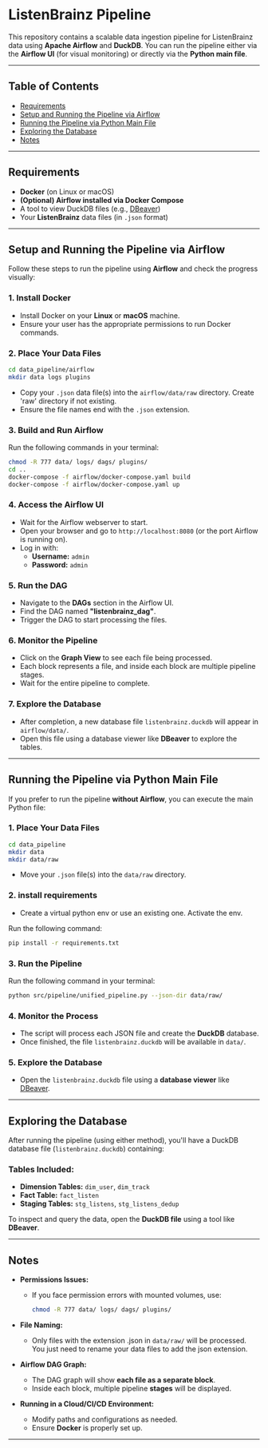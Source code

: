 # ListenBrainz Pipeline

This repository contains a scalable data ingestion pipeline for ListenBrainz data using **Apache Airflow** and **DuckDB**. You can run the pipeline either via the **Airflow UI** (for visual monitoring) or directly via the **Python main file**.

---

## Table of Contents

- [Requirements](#requirements)
- [Setup and Running the Pipeline via Airflow](#setup-and-running-the-pipeline-via-airflow)
- [Running the Pipeline via Python Main File](#running-the-pipeline-via-python-main-file)
- [Exploring the Database](#exploring-the-database)
- [Notes](#notes)

---

## Requirements

- **Docker** (on Linux or macOS)
- **(Optional) Airflow installed via Docker Compose**
- A tool to view DuckDB files (e.g., [DBeaver](https://dbeaver.io/))
- Your **ListenBrainz** data files (in `.json` format)

---

## Setup and Running the Pipeline via Airflow

Follow these steps to run the pipeline using **Airflow** and check the progress visually:

### **1. Install Docker**

- Install Docker on your **Linux** or **macOS** machine.
- Ensure your user has the appropriate permissions to run Docker commands.

### **2. Place Your Data Files**
```bash
cd data_pipeline/airflow
mkdir data logs plugins
```
- Copy your `.json` data file(s) into the `airflow/data/raw` directory. Create 'raw' directory if not existing.
- Ensure the file names end with the `.json` extension.

### **3. Build and Run Airflow**

Run the following commands in your terminal:

```bash
chmod -R 777 data/ logs/ dags/ plugins/
cd ..
docker-compose -f airflow/docker-compose.yaml build
docker-compose -f airflow/docker-compose.yaml up
```

### **4. Access the Airflow UI**

- Wait for the Airflow webserver to start.
- Open your browser and go to `http://localhost:8080` (or the port Airflow is running on).
- Log in with:
  - **Username:** `admin`
  - **Password:** `admin`

### **5. Run the DAG**

- Navigate to the **DAGs** section in the Airflow UI.
- Find the DAG named **"listenbrainz\_dag"**.
- Trigger the DAG to start processing the files.

### **6. Monitor the Pipeline**

- Click on the **Graph View** to see each file being processed.
- Each block represents a file, and inside each block are multiple pipeline stages.
- Wait for the entire pipeline to complete.

### **7. Explore the Database**

- After completion, a new database file `listenbrainz.duckdb` will appear in `airflow/data/`.
- Open this file using a database viewer like **DBeaver** to explore the tables.

---

## Running the Pipeline via Python Main File

If you prefer to run the pipeline **without Airflow**, you can execute the main Python file:

### **1. Place Your Data Files**
```bash
cd data_pipeline
mkdir data
mkdir data/raw
```
- Move your `.json` file(s) into the `data/raw` directory.


### **2. install requirements**
- Create a virtual python env or use an existing one. Activate the env.

Run the following command:
```bash
pip install -r requirements.txt
```

### **3. Run the Pipeline**

Run the following command in your terminal:

```bash
python src/pipeline/unified_pipeline.py --json-dir data/raw/
```

### **4. Monitor the Process**

- The script will process each JSON file and create the **DuckDB** database.
- Once finished, the file `listenbrainz.duckdb` will be available in `data/`.

### **5. Explore the Database**

- Open the `listenbrainz.duckdb` file using a **database viewer** like [DBeaver](https://dbeaver.io/).

---

## Exploring the Database

After running the pipeline (using either method), you'll have a DuckDB database file (`listenbrainz.duckdb`) containing:

### **Tables Included:**

- **Dimension Tables:** `dim_user`, `dim_track`
- **Fact Table:** `fact_listen`
- **Staging Tables:** `stg_listens`, `stg_listens_dedup`

To inspect and query the data, open the **DuckDB file** using a tool like **DBeaver**.

---

## Notes

- **Permissions Issues:**

  - If you face permission errors with mounted volumes, use:
    ```bash
    chmod -R 777 data/ logs/ dags/ plugins/
    ```

- **File Naming:**

  - Only files with the extension .json in `data/raw/` will be processed. You just need to rename your data files to add the json extension.

- **Airflow DAG Graph:**

  - The DAG graph will show **each file as a separate block**.
  - Inside each block, multiple pipeline **stages** will be displayed.

- **Running in a Cloud/CI/CD Environment:**

  - Modify paths and configurations as needed.
  - Ensure **Docker** is properly set up.

---